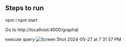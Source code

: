 ## Steps to run 

npm i
npm start

Go to 
http://localhost:4000/graphql

execute query
![Screen Shot 2024-05-27 at 7 31 57 PM](https://github.com/zacwillmington/yourself-health/assets/25806423/8635d533-82e1-4359-bdde-4f7db55649a7)
